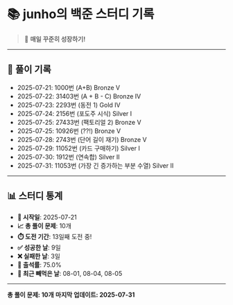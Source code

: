 # 📚 junho의 백준 스터디 기록

> 🎯 **매일 꾸준히 성장하기!**

---

## 📅 풀이 기록

- 2025-07-21: 1000번 (A+B) Bronze V
- 2025-07-22: 31403번 (A + B - C) Bronze IV
- 2025-07-23: 2293번 (동전 1) Gold IV
- 2025-07-24: 2156번 (포도주 시식) Silver I
- 2025-07-25: 27433번 (팩토리얼 2) Bronze V
- 2025-07-25: 10926번 (??!) Bronze V
- 2025-07-28: 2743번 (단어 길이 재기) Bronze V
- 2025-07-29: 11052번 (카드 구매하기) Silver I
- 2025-07-30: 1912번 (연속합) Silver II
- 2025-07-31: 11053번 (가장 긴 증가하는 부분 수열) Silver II

---

## 📊 스터디 통계

- **📅 시작일**: 2025-07-21
- **📈 총 풀이 문제**: 10개
- **⏱️ 도전 기간**: 13일째 도전 중!
- **✅ 성공한 날**: 9일
- **❌ 실패한 날**: 3일
- **🎯 출석률**: 75.0%
- **📝 최근 빼먹은 날**: 08-01, 08-04, 08-05

---

**총 풀이 문제: 10개**
**마지막 업데이트: 2025-07-31**
